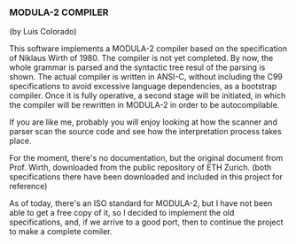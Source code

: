 ### MODULA-2 COMPILER

(by Luis Colorado)

This software implements a MODULA-2 compiler based on the specification
of Niklaus Wirth of 1980.  The compiler is not yet completed.  By now,
the whole grammar is parsed and the syntactic tree resul of the parsing
is shown.  The actual compiler is written in ANSI-C, without including
the C99 specifications to avoid excessive language dependencies, as a
bootstrap compiler.  Once it is fully operative, a second stage will be
initiated, in which the compiler will be rewritten in MODULA-2 in order
to be autocompilable.

If you are like me, probably you will enjoy looking at how the scanner
and parser scan the source code and see how the interpretation process
takes place.

For the moment, there's no documentation, but the original document from
Prof. Wirth, downloaded from the public repository of ETH Zurich. (both
specifications there have been downloaded and included in this project
for reference)

As of today, there's an ISO standard for MODULA-2, but I have not been
able to get a free copy of it, so I decided to implement the old
specifications, and, if we arrive to a good port, then to continue the
project to make a complete comiler.
